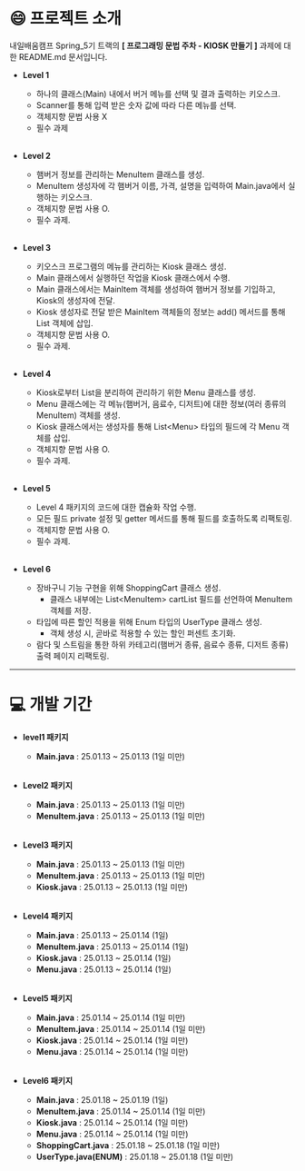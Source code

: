 # 😄 프로젝트 소개
내일배움캠프 Spring_5기 트랙의 **[ 프로그래밍 문법 주차 - KIOSK 만들기 ]** 과제에 대한 README.md 문서입니다.


- **Level 1**
  - 하나의 클래스(Main) 내에서 버거 메뉴를 선택 및 결과 출력하는 키오스크.
  - Scanner를 통해 입력 받은 숫자 값에 따라 다른 메뉴를 선택.
  - 객체지향 문법 사용 X
  - 필수 과제

  <br>
  
- **Level 2**
  - 햄버거 정보를 관리하는 MenuItem 클래스를 생성.
  - MenuItem 생성자에 각 햄버거 이름, 가격, 설명을 입력하여 Main.java에서 실행하는 키오스크.
  - 객체지향 문법 사용 O.
  - 필수 과제.

  <br>

- **Level 3**
  - 키오스크 프로그램의 메뉴를 관리하는 Kiosk 클래스 생성.
  - Main 클래스에서 실행하던 작업을 Kiosk 클래스에서 수행.
  - Main 클래스에서는 MainItem 객체를 생성하여 햄버거 정보를 기입하고, Kiosk의 생성자에 전달.
  - Kiosk 생성자로 전달 받은 MainItem 객체들의 정보는 add() 메서드를 통해 List 객체에 삽입.
  - 객체지향 문법 사용 O.
  - 필수 과제.

  <br>

- **Level 4**
  - Kiosk로부터 List<MenuItem>을 분리하여 관리하기 위한 Menu 클래스를 생성.
  - Menu 클래스에는 각 메뉴(햄버거, 음료수, 디저트)에 대한 정보(여러 종류의 MenuItem) 객체를 생성.
  - Kiosk 클래스에서는 생성자를 통해 List&lt;Menu&gt; 타입의 필드에 각 Menu 객체를 삽입. 
  - 객체지향 문법 사용 O.
  - 필수 과제.

  <br>

- **Level 5**
  - Level 4 패키지의 코드에 대한 캡슐화 작업 수행.
  - 모든 필드 private 설정 및 getter 메서드를 통해 필드를 호출하도록 리팩토링.
  - 객체지향 문법 사용 O.
  - 필수 과제.

  <br>

- **Level 6**
  - 장바구니 기능 구현을 위해 ShoppingCart 클래스 생성.
    - 클래스 내부에는 List&lt;MenuItem&gt; cartList 필드를 선언하여 MenuItem 객체를 저장.
  - 타입에 따른 할인 적용을 위해 Enum 타입의 UserType 클래스 생성.
    - 객체 생성 시, 곧바로 적용할 수 있는 할인 퍼센트 초기화.
  - 람다 및 스트림을 통한 하위 카테고리(햄버거 종류, 음료수 종류, 디저트 종류) 출력 페이지 리팩토링.
---

# 💻 개발 기간
- **level1 패키지**
  - **Main.java** : 25.01.13 ~ 25.01.13 (1일 미만)

  <br>

- **Level2 패키지**
  - **Main.java** : 25.01.13 ~ 25.01.13 (1일 미만)
  - **MenuItem.java** : 25.01.13 ~ 25.01.13 (1일 미만)

  <br>
- **Level3 패키지**
  - **Main.java** : 25.01.13 ~ 25.01.13 (1일 미만)
  - **MenuItem.java** : 25.01.13 ~ 25.01.13 (1일 미만)
  - **Kiosk.java** : 25.01.13 ~ 25.01.13 (1일 미만)
  
  <br>
- **Level4 패키지**
  - **Main.java** : 25.01.13 ~ 25.01.14 (1일)
  - **MenuItem.java** : 25.01.13 ~ 25.01.14 (1일)
  - **Kiosk.java** : 25.01.13 ~ 25.01.14 (1일)
  - **Menu.java** : 25.01.13 ~ 25.01.14 (1일)

  <br>
- **Level5 패키지**
  - **Main.java** : 25.01.14 ~ 25.01.14 (1일 미만)
  - **MenuItem.java** : 25.01.14 ~ 25.01.14 (1일 미만)
  - **Kiosk.java** : 25.01.14 ~ 25.01.14 (1일 미만)
  - **Menu.java** : 25.01.14 ~ 25.01.14 (1일 미만)
  
  <br>
- **Level6 패키지**
  - **Main.java** : 25.01.18 ~ 25.01.19 (1일)
  - **MenuItem.java** : 25.01.14 ~ 25.01.14 (1일 미만)
  - **Kiosk.java** : 25.01.14 ~ 25.01.14 (1일 미만)
  - **Menu.java** : 25.01.14 ~ 25.01.14 (1일 미만)
  - **ShoppingCart.java** : 25.01.18 ~ 25.01.18 (1일 미만)
  - **UserType.java(ENUM)** : 25.01.18 ~ 25.01.18 (1일 미만)
